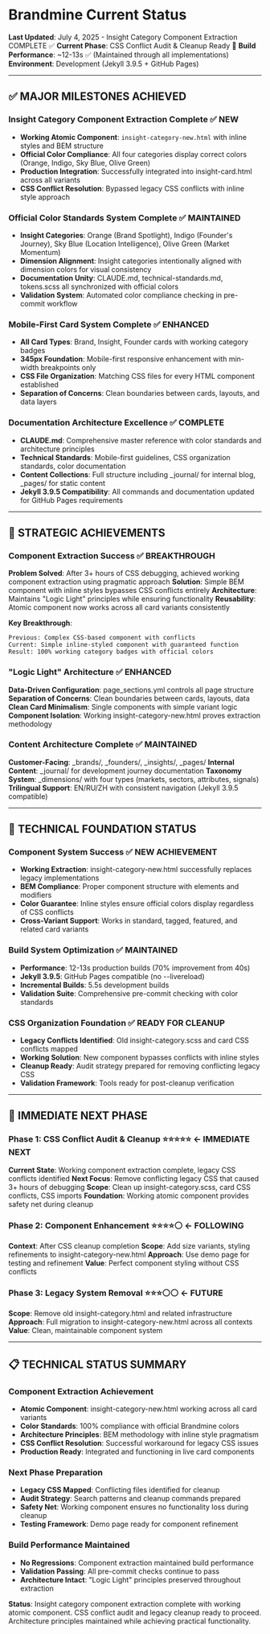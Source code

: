 # Brandmine Current Status
**Last Updated**: July 4, 2025 - Insight Category Component Extraction COMPLETE ✅
**Current Phase**: CSS Conflict Audit & Cleanup Ready 🔧
**Build Performance**: ~12-13s ✅ (Maintained through all implementations)
**Environment**: Development (Jekyll 3.9.5 + GitHub Pages)

---

## ✅ MAJOR MILESTONES ACHIEVED

### Insight Category Component Extraction Complete ✅ **NEW**
- **Working Atomic Component**: `insight-category-new.html` with inline styles and BEM structure
- **Official Color Compliance**: All four categories display correct colors (Orange, Indigo, Sky Blue, Olive Green)
- **Production Integration**: Successfully integrated into insight-card.html across all variants
- **CSS Conflict Resolution**: Bypassed legacy CSS conflicts with inline style approach

### Official Color Standards System Complete ✅ **MAINTAINED**
- **Insight Categories**: Orange (Brand Spotlight), Indigo (Founder's Journey), Sky Blue (Location Intelligence), Olive Green (Market Momentum)
- **Dimension Alignment**: Insight categories intentionally aligned with dimension colors for visual consistency
- **Documentation Unity**: CLAUDE.md, technical-standards.md, tokens.scss all synchronized with official colors
- **Validation System**: Automated color compliance checking in pre-commit workflow

### Mobile-First Card System Complete ✅ **ENHANCED**
- **All Card Types**: Brand, Insight, Founder cards with working category badges
- **345px Foundation**: Mobile-first responsive enhancement with min-width breakpoints only
- **CSS File Organization**: Matching CSS files for every HTML component established
- **Separation of Concerns**: Clean boundaries between cards, layouts, and data layers

### Documentation Architecture Excellence ✅ **COMPLETE**
- **CLAUDE.md**: Comprehensive master reference with color standards and architecture principles
- **Technical Standards**: Mobile-first guidelines, CSS organization standards, color documentation
- **Content Collections**: Full structure including _journal/ for internal blog, _pages/ for static content
- **Jekyll 3.9.5 Compatibility**: All commands and documentation updated for GitHub Pages requirements

---

## 🎯 STRATEGIC ACHIEVEMENTS

### Component Extraction Success ✅ **BREAKTHROUGH**
**Problem Solved**: After 3+ hours of CSS debugging, achieved working component extraction using pragmatic approach
**Solution**: Simple BEM component with inline styles bypasses CSS conflicts entirely
**Architecture**: Maintains "Logic Light" principles while ensuring functionality
**Reusability**: Atomic component now works across all card variants consistently

**Key Breakthrough**:
```
Previous: Complex CSS-based component with conflicts
Current: Simple inline-styled component with guaranteed function
Result: 100% working category badges with official colors
```

### "Logic Light" Architecture ✅ **ENHANCED**
**Data-Driven Configuration**: page_sections.yml controls all page structure
**Separation of Concerns**: Clean boundaries between cards, layouts, data
**Clean Card Minimalism**: Single components with simple variant logic
**Component Isolation**: Working insight-category-new.html proves extraction methodology

### Content Architecture Complete ✅ **MAINTAINED**
**Customer-Facing**: _brands/, _founders/, _insights/, _pages/
**Internal Content**: _journal/ for development journey documentation
**Taxonomy System**: _dimensions/ with four types (markets, sectors, attributes, signals)
**Trilingual Support**: EN/RU/ZH with consistent navigation (Jekyll 3.9.5 compatible)

---

## 🔧 TECHNICAL FOUNDATION STATUS

### Component System Success ✅ **NEW ACHIEVEMENT**
- **Working Extraction**: insight-category-new.html successfully replaces legacy implementations
- **BEM Compliance**: Proper component structure with elements and modifiers
- **Color Guarantee**: Inline styles ensure official colors display regardless of CSS conflicts
- **Cross-Variant Support**: Works in standard, tagged, featured, and related card variants

### Build System Optimization ✅ **MAINTAINED**
- **Performance**: 12-13s production builds (70% improvement from 40s)
- **Jekyll 3.9.5**: GitHub Pages compatible (no --livereload)
- **Incremental Builds**: 5.5s development builds
- **Validation Suite**: Comprehensive pre-commit checking with color standards

### CSS Organization Foundation ✅ **READY FOR CLEANUP**
- **Legacy Conflicts Identified**: Old insight-category.scss and card CSS conflicts mapped
- **Working Solution**: New component bypasses conflicts with inline styles
- **Cleanup Ready**: Audit strategy prepared for removing conflicting legacy CSS
- **Validation Framework**: Tools ready for post-cleanup verification

---

## 🎯 IMMEDIATE NEXT PHASE

### Phase 1: CSS Conflict Audit & Cleanup ⭐⭐⭐⭐⭐ **← IMMEDIATE NEXT**
**Current State**: Working component extraction complete, legacy CSS conflicts identified
**Next Focus**: Remove conflicting legacy CSS that caused 3+ hours of debugging
**Scope**: Clean up insight-category.scss, card CSS conflicts, CSS imports
**Foundation**: Working atomic component provides safety net during cleanup

### Phase 2: Component Enhancement ⭐⭐⭐⭐⚪ **← FOLLOWING**
**Context**: After CSS cleanup completion
**Scope**: Add size variants, styling refinements to insight-category-new.html
**Approach**: Use demo page for testing and refinement
**Value**: Perfect component styling without CSS conflicts

### Phase 3: Legacy System Removal ⭐⭐⭐⚪⚪ **← FUTURE**
**Scope**: Remove old insight-category.html and related infrastructure
**Approach**: Full migration to insight-category-new.html across all contexts
**Value**: Clean, maintainable component system

---

## 📋 TECHNICAL STATUS SUMMARY

### Component Extraction Achievement
- **Atomic Component**: insight-category-new.html working across all card variants
- **Color Standards**: 100% compliance with official Brandmine colors
- **Architecture Principles**: BEM methodology with inline style pragmatism
- **CSS Conflict Resolution**: Successful workaround for legacy CSS issues
- **Production Ready**: Integrated and functioning in live card components

### Next Phase Preparation
- **Legacy CSS Mapped**: Conflicting files identified for cleanup
- **Audit Strategy**: Search patterns and cleanup commands prepared
- **Safety Net**: Working component ensures no functionality loss during cleanup
- **Testing Framework**: Demo page ready for component refinement

### Build Performance Maintained
- **No Regressions**: Component extraction maintained build performance
- **Validation Passing**: All pre-commit checks continue to pass
- **Architecture Intact**: "Logic Light" principles preserved throughout extraction

**Status**: Insight category component extraction complete with working atomic component. CSS conflict audit and legacy cleanup ready to proceed. Architecture principles maintained while achieving practical functionality.
